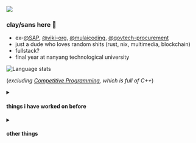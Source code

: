 ![](https://komarev.com/ghpvc/?username=sanstzu)

### clay/sans here 👋
- ex-[@SAP](https://github.com/SAP), [@viki-org](https://github.com/viki-org), [@mulaicoding](https://github.com/mulaicoding), [@govtech-procurement](https://github.com/govtech-procurement)
- just a dude who loves random shits (rust, nix, multimedia, blockchain)
- fullstack?
- final year at nanyang technological university

![Language stats](https://github-readme-stats.vercel.app/api/top-langs/?username=sanstzu&theme=tokyonight&layout=compact&exclude_repo=competitive-programming,tiktok-techjam-be)

(*excluding [Competitive Programming](https://github.com/sanstzu/competitive-programming), which is full of C++*)

<details> 
  <summary><h4>things i have worked on before</h4></summary>
  <ul>
    <li>
      <a href="https://archive-2025.icnmusical.com" target="_blank" rel="noopener noreferrer">
        Indonesian Cultural Night (ICN) 2025
      </a> (December 2024)
      <br />
      <subtitle><i>Plus leading 10 student engineers/designers to create artistic landing page + robust ticketing system</i></subtitle>
    </li>
    <li>
      <a href="https://github.com/sanstzu/kawa" target="_blank" rel="noopener noreferrer">
        Kawa 川 - a Livestreaming Server
      </a> (February 2024)
    </li>
    <li>
      <a href="https://ntumods.org" target="_blank" rel="noopener noreferrer">
        NTUMods - Schedule Planning and Calendar Export for NTU Students
      </a> (December 2023)
    </li>
    <li>
      <a href="https:///archive-2024.icnmusical.com" target="_blank" rel="noopener noreferrer">
        Indonesian Cultural Night (ICN) 2024 Show Website
      </a> (December 2023)
    </li>
  </ul>
</details>

<details> 
  <summary><h4>other things</h4></summary>
  <ul>
    <li>
      <a href="https://pintusingapura.org" target="_blank" rel="noopener noreferrer">
        PINTU Tech CI/CD - devops things
      </a> (April 2024)
    </li>
    <li>
      <a href="https://sanstzu.vercel.app/blogs/james-telegram-bot" target="_blank" rel="noopener noreferrer">
        JAMeS - a Telegram Bot
      </a> (August 2023)
    </li>
    <li>
      <a href="https://clayto.me" target="_blank" rel="noopener noreferrer">
        Minimalistic Personal Website
      </a> (July 2023)
    </li>
    <li>
      <a href="https://ntucal.vercel.app" target="_blank" rel="noopener noreferrer">
        NTUCal - Imports class schedules into calendar app
      </a> (March 2023, first project :D)
    </li>
  </ul>
</details>
